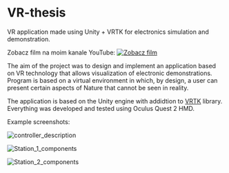 # VR-thesis
VR application made using Unity + VRTK for electronics simulation and demonstration.

Zobacz film na moim kanale YouTube: [![Zobacz film](https://user-images.githubusercontent.com/83553257/226733287-1f19164b-bb41-449c-ac96-9e008650a4ad.png)](https://www.youtube.com/watch?v=VIDEO_ID_HERE)

The aim of the project was to design and implement an application based on VR technology that allows visualization of electronic demonstrations. Program is based on a virtual environment in which, by design, a user can present certain aspects of Nature that cannot be seen in reality.

The application is based on the Unity engine with addidtion to [VRTK](https://www.vrtk.io/) library. Everything was developed and tested using Oculus Quest 2 HMD.

Example screenshots:

![controller_description](https://user-images.githubusercontent.com/83553257/212288013-06f5386a-82ed-4b6c-8691-2eb9dfad9084.png)

![Station_1_components](https://user-images.githubusercontent.com/83553257/212288462-5f788a3a-a35e-453b-8d04-e9ef992069e4.png)

![Station_2_components](https://user-images.githubusercontent.com/83553257/212288577-9236c280-8919-4652-9bdc-ff77e2abe2f6.png)
